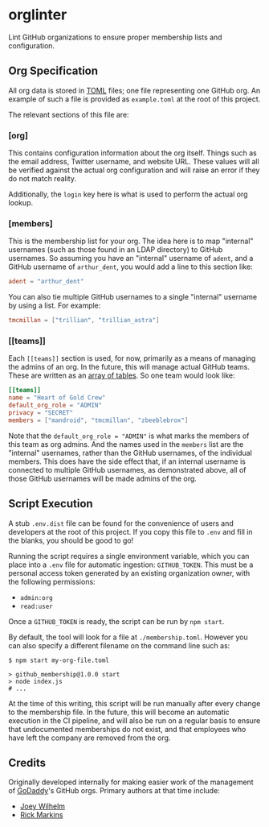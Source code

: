 # orglinter

Lint GitHub organizations to ensure proper membership lists and configuration.

## Org Specification

All org data is stored in [TOML] files; one file representing one GitHub org. An
example of such a file is provided as `example.toml` at the root of this project.

The relevant sections of this file are:

### [org]

This contains configuration information about the org itself. Things such as the
email address, Twitter username, and website URL. These values will all be
verified against the actual org configuration and will raise an error if they do
not match reality.

Additionally, the `login` key here is what is used to perform the actual org
lookup.

### [members]

This is the membership list for your org. The idea here is to map "internal"
usernames (such as those found in an LDAP directory) to GitHub usernames. So
assuming you have an "internal" username of `adent`, and a GitHub username of
`arthur_dent`, you would add a line to this section like:

```toml
adent = "arthur_dent"
```

You can also tie multiple GitHub usernames to a single "internal" username by
using a list. For example:

```toml
tmcmillan = ["trillian", "trillian_astra"]
```

### [[teams]]

Each `[[teams]]` section is used, for now, primarily as a means of managing the
admins of an org. In the future, this will manage actual GitHub teams. These are
written as an [array of tables]. So one team would look like:

```toml
[[teams]]
name = "Heart of Gold Crew"
default_org_role = "ADMIN"
privacy = "SECRET"
members = ["mandroid", "tmcmillan", "zbeeblebrox"]
```

Note that the `default_org_role = "ADMIN"` is what marks the members of this
team as org admins. And the names used in the `members` list are the "internal"
usernames, rather than the GitHub usernames, of the individual members. This
does have the side effect that, if an internal username is connected to multiple
GitHub usernames, as demonstrated above, all of those GitHub usernames will be
made admins of the org.

## Script Execution

A stub `.env.dist` file can be found for the convenience of users and developers
at the root of this project. If you copy this file to `.env` and fill in the
blanks, you should be good to go!

Running the script requires a single environment variable, which you can place
into a `.env` file for automatic ingestion: `GITHUB_TOKEN`. This must be a
personal access token generated by an existing organization owner, with the
following permissions:

* `admin:org`
* `read:user`

Once a `GITHUB_TOKEN` is ready, the script can be run by `npm start`.

By default, the tool will look for a file at `./membership.toml`. However you
can also specify a different filename on the command line such as:

```console
$ npm start my-org-file.toml

> github_membership@1.0.0 start
> node index.js
# ...
```

At the time of this writing, this script will be run manually after every change
to the membership file. In the future, this will become an automatic execution
in the CI pipeline, and will also be run on a regular basis to ensure that
undocumented memberships do not exist, and that employees who have left the
company are removed from the org.

## Credits

Originally developed internally for making easier work of the management of
[GoDaddy]'s GitHub orgs. Primary authors at that time include:

* [Joey Wilhelm]
* [Rick Markins]

[TOML]: https://toml.io/
[array of tables]: https://toml.io/en/v1.0.0#array-of-tables
[GoDaddy]: https://www.godaddy.com/
[Joey Wilhelm]: https://github.com/tarkatronic/
[Rick Markins]: https://github.com/rxmarbles/
